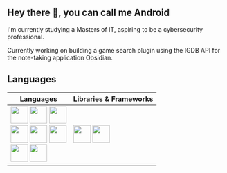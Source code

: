 ## Hey there 👋, you can call me Android

<!--
**Android-9/Android-9** is a ✨ _special_ ✨ repository because its `README.md` (this file) appears on your GitHub profile.

Here are some ideas to get you started:

- 🔭 I’m currently working on ...
- 🌱 I’m currently learning ...
- 👯 I’m looking to collaborate on ...
- 🤔 I’m looking for help with ...
- 💬 Ask me about ...
- 📫 How to reach me: ...
- 😄 Pronouns: ...
- ⚡ Fun fact: ...
-->

I'm currently studying a Masters of IT, aspiring to be a cybersecurity professional.

Currently working on building a game search plugin using the IGDB API for the note-taking application Obsidian.

## Languages

| Languages | Libraries & Frameworks |
|-----------|------------------------|
| <img height="40" width="40" src="https://cdn.jsdelivr.net/gh/devicons/devicon@latest/icons/python/python-original.svg" /> <img height="40" width="40" src="https://cdn.jsdelivr.net/gh/devicons/devicon@latest/icons/html5/html5-original.svg" /> <img height="40" width="40" src="https://cdn.jsdelivr.net/gh/devicons/devicon@latest/icons/css3/css3-original.svg" /><br> <img height="40" width="40" src="https://cdn.jsdelivr.net/gh/devicons/devicon@latest/icons/javascript/javascript-original.svg" /> <img height="40" width="40" src="https://cdn.jsdelivr.net/gh/devicons/devicon@latest/icons/java/java-original.svg" /> <img height="40" width="40" src="https://cdn.jsdelivr.net/gh/devicons/devicon@latest/icons/bash/bash-original.svg" /><br><img height="40" width="40" src="https://cdn.jsdelivr.net/gh/devicons/devicon@latest/icons/rstudio/rstudio-original.svg" /> <img height="40" width="40" src="https://cdn.jsdelivr.net/gh/devicons/devicon@latest/icons/mysql/mysql-original-wordmark.svg" /> | <img height="40" width="40" src="https://cdn.jsdelivr.net/gh/devicons/devicon@latest/icons/pandas/pandas-original-wordmark.svg" /> <img height="40" width="40" src="https://cdn.jsdelivr.net/gh/devicons/devicon@latest/icons/jupyter/jupyter-original-wordmark.svg" /> |
          

